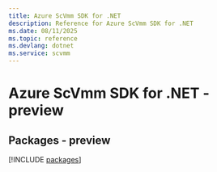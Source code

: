 ```yaml
---
title: Azure ScVmm SDK for .NET
description: Reference for Azure ScVmm SDK for .NET
ms.date: 08/11/2025
ms.topic: reference
ms.devlang: dotnet
ms.service: scvmm
---
```

# Azure ScVmm SDK for .NET - preview
## Packages - preview
[!INCLUDE [packages](scvmm-index.md)]